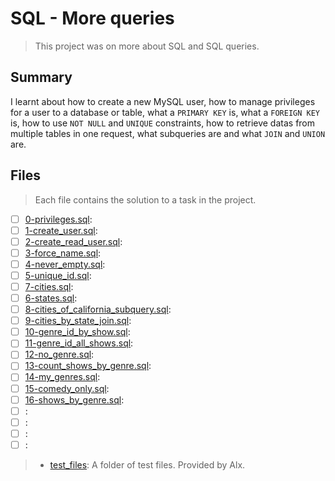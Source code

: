 # SQL - More queries

> This project was on more about SQL and SQL queries.

## Summary

I learnt about how to create a new MySQL user, how to manage privileges for a user to a database or table, what a `PRIMARY KEY` is, what a `FOREIGN KEY` is, how to use `NOT NULL` and `UNIQUE` constraints, how to retrieve datas from multiple tables in one request, what subqueries are and what `JOIN` and `UNION` are.

## Files

> Each file contains the solution to a task in the project.

- [ ] [0-privileges.sql](https://github.com/Ebube-Ochemba/alx-higher_level_programming/blob/master/0x0E-SQL_more_queries/0-privileges.sql):
- [ ] [1-create_user.sql](https://github.com/Ebube-Ochemba/alx-higher_level_programming/blob/master/0x0E-SQL_more_queries/1-create_user.sql):
- [ ] [2-create_read_user.sql](https://github.com/Ebube-Ochemba/alx-higher_level_programming/blob/master/0x0E-SQL_more_queries/2-create_read_user.sql):
- [ ] [3-force_name.sql](https://github.com/Ebube-Ochemba/alx-higher_level_programming/blob/master/0x0E-SQL_more_queries/3-force_name.sql):
- [ ] [4-never_empty.sql](https://github.com/Ebube-Ochemba/alx-higher_level_programming/blob/master/0x0E-SQL_more_queries/4-never_empty.sql):
- [ ] [5-unique_id.sql](https://github.com/Ebube-Ochemba/alx-higher_level_programming/blob/master/0x0E-SQL_more_queries/6-states.sql):
- [ ] [7-cities.sql](https://github.com/Ebube-Ochemba/alx-higher_level_programming/blob/master/0x0E-SQL_more_queries/7-cities.sql):
- [ ] [6-states.sql](https://github.com/Ebube-Ochemba/alx-higher_level_programming/blob/master/0x0E-SQL_more_queries/6-states.sql):
- [ ] [8-cities_of_california_subquery.sql](https://github.com/Ebube-Ochemba/alx-higher_level_programming/blob/master/0x0E-SQL_more_queries/8-cities_of_california_subquery.sql):
- [ ] [9-cities_by_state_join.sql](https://github.com/Ebube-Ochemba/alx-higher_level_programming/blob/master/0x0E-SQL_more_queries/9-cities_by_state_join.sql):
- [ ] [10-genre_id_by_show.sql](https://github.com/Ebube-Ochemba/alx-higher_level_programming/blob/master/0x0E-SQL_more_queries/10-genre_id_by_show.sql):
- [ ] [11-genre_id_all_shows.sql](https://github.com/Ebube-Ochemba/alx-higher_level_programming/blob/master/0x0E-SQL_more_queries/11-genre_id_all_shows.sql):
- [ ] [12-no_genre.sql](https://github.com/Ebube-Ochemba/alx-higher_level_programming/blob/master/0x0E-SQL_more_queries/12-no_genre.sql):
- [ ] [13-count_shows_by_genre.sql](https://github.com/Ebube-Ochemba/alx-higher_level_programming/blob/master/0x0E-SQL_more_queries/13-count_shows_by_genre.sql):
- [ ] [14-my_genres.sql](https://github.com/Ebube-Ochemba/alx-higher_level_programming/blob/master/0x0E-SQL_more_queries/14-my_genres.sql):
- [ ] [15-comedy_only.sql](https://github.com/Ebube-Ochemba/alx-higher_level_programming/blob/master/0x0E-SQL_more_queries/15-comedy_only.sql):
- [ ] [16-shows_by_genre.sql](https://github.com/Ebube-Ochemba/alx-higher_level_programming/blob/master/0x0E-SQL_more_queries/16-shows_by_genre.sql):
- [ ] [](https://github.com/Ebube-Ochemba/alx-higher_level_programming/blob/master/0x0E-SQL_more_queries/):
- [ ] [](https://github.com/Ebube-Ochemba/alx-higher_level_programming/blob/master/0x0E-SQL_more_queries/):
- [ ] [](https://github.com/Ebube-Ochemba/alx-higher_level_programming/blob/master/0x0E-SQL_more_queries/):
- [ ] [](https://github.com/Ebube-Ochemba/alx-higher_level_programming/blob/master/0x0E-SQL_more_queries/):

> - [test_files](): A folder of test files. Provided by Alx.
